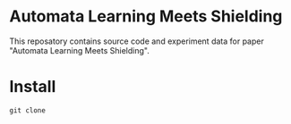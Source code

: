 # Automata Learning Meets Shielding

This reposatory contains source code and experiment data for paper "Automata Learning Meets Shielding".

# Install

```python
git clone 
```

